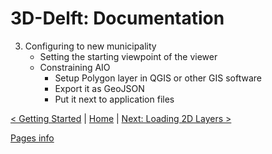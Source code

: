 # 3D-Delft: Documentation 

3. Configuring to new municipality
    - Setting the starting viewpoint of the viewer
    - Constraining AIO
        - Setup Polygon layer in QGIS or other GIS software
        - Export it as GeoJSON
        - Put it next to application files

[< Getting Started](./getting-started.md) | [Home](./index.md) | [Next: Loading 2D Layers >](./loading-2D-layers.md)

[Pages info](./pages/example/pages.md)